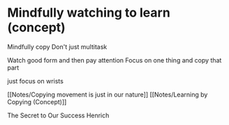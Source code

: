 # Mindfully watching to learn (concept)

Mindfully copy
Don't just multitask

Watch good form
and then pay attention
Focus on one thing
and copy that part

just focus on wrists

[[Notes/Copying movement is just in our nature]]
[[Notes/Learning by Copying (Concept)]]

The Secret to Our Success
Henrich